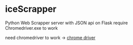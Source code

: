 # iceScrapper
Python Web Scrapper server with JSON api on Flask require Chromedriver.exe to work 

need chromedriver to work -> [chrome driver](https://chromedriver.chromium.org/downloads)
